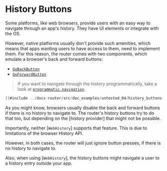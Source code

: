 # History Buttons

Some platforms, like web browsers, provide users with an easy way to navigate
through an app's history. They have UI elements or integrate with the OS.

However, native platforms usually don't provide such amenities, which means that
apps wanting users to have access to them, need to implement them. For this
reason, the router comes with two components, which emulate a browser's back and
forward buttons:

- [`GoBackButton`](https://docs.rs/dioxus-router/latest/dioxus_router/components/fn.GoBackButton.html)
- [`GoForwardButton`](https://docs.rs/dioxus-router/latest/dioxus_router/components/fn.GoForwardButton.html)

> If you want to navigate through the history programmatically, take a look at
> [`programmatic navigation`](./navigation/programmatic.md).

```rust
{{#include ../docs-router/src/doc_examples/untested_04/history_buttons.rs:history_buttons}}
```

As you might know, browsers usually disable the back and forward buttons if
there is no history to navigate to. The router's history buttons try to do that
too, but depending on the [history provider] that might not be possible.

Importantly, neither [`WebHistory`] supports that feature.
This is due to limitations of the browser History API.

However, in both cases, the router will just ignore button presses, if there is
no history to navigate to.

Also, when using [`WebHistory`], the history buttons might
navigate a user to a history entry outside your app.
